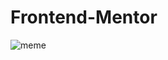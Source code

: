 # Frontend-Mentor

![meme](https://833250.smushcdn.com/1694534/wp-content/uploads/2021/06/18.jpeg?lossy=1&strip=1&webp=1)

